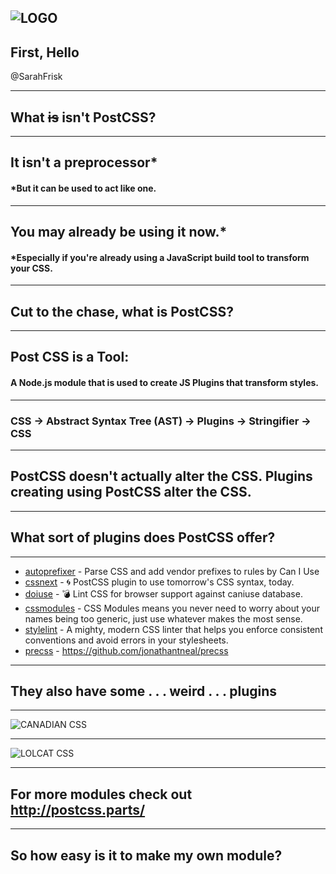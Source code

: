 ![LOGO](https://d1z75bzl1vljy2.cloudfront.net/img/gp-logo.png)
---

## First, Hello

@SarahFrisk

---

## What ~~is~~ isn't PostCSS?

---

## It isn't a preprocessor*
#### *But it can be used to act like one.

---

## You may already be using it now.*
#### *Especially if you're already using a JavaScript build tool to transform your CSS.

---

## Cut to the chase, what is PostCSS?

---

## Post CSS is a Tool:
#### A Node.js module that is used to create JS Plugins that transform styles.

---

### CSS -> Abstract Syntax Tree (AST) -> Plugins -> Stringifier -> CSS

---

## PostCSS doesn't actually alter the CSS. Plugins creating using PostCSS alter the CSS.

---

## What sort of plugins does PostCSS offer?

---

* [autoprefixer](https://github.com/postcss/autoprefixer) - Parse CSS and add vendor prefixes to rules by Can I Use
* [cssnext](https://github.com/MoOx/postcss-cssnext) - 🌀 PostCSS plugin to use tomorrow's CSS syntax, today.
* [doiuse](https://github.com/anandthakker/doiuse) - 💣 Lint CSS for browser support against caniuse database.
* [cssmodules](https://github.com/css-modules/css-modules) - CSS Modules means you never need to worry about your names being too generic, just use whatever makes the most sense.
* [stylelint](https://stylelint.io/) - A mighty, modern CSS linter that helps you enforce consistent conventions and avoid errors in your stylesheets.
* [precss](https://github.com/jonathantneal/precss) - https://github.com/jonathantneal/precss

---

## They also have some . . . weird . . . plugins

---

![CANADIAN CSS](https://github.com/chancancode/postcss-canadian-stylesheets/raw/master/canadian-stylesheets.png)

---

![LOLCAT CSS](https://camo.githubusercontent.com/9e205b7b3f0a9eada6e6eef651f9cb203ce22a33/687474703a2f2f692e696d6775722e636f6d2f5647646d4a66782e6a7067)

---

## For more modules check out http://postcss.parts/

--- 
## So how easy is it to make my own module?
